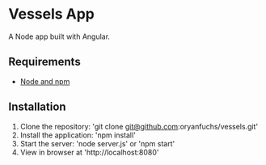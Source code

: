 # Vessels App

A Node app built with Angular.

## Requirements

- [Node and npm](http://nodejs.org)

## Installation

1. Clone the repository: 'git clone git@github.com:oryanfuchs/vessels.git'
2. Install the application: 'npm install'
3. Start the server: 'node server.js' or 'npm start'
4. View in browser at 'http://localhost:8080'